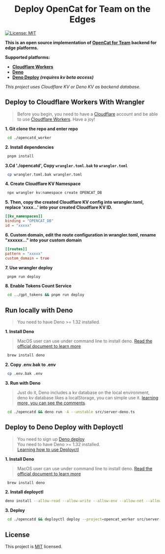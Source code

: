 <h1 align="center">Deploy OpenCat for Team on the Edges</h1>
<p>
  <a href="/LICENSE" target="_blank">
    <img alt="License: MIT" src="https://img.shields.io/badge/License-MIT-yellow.svg" />
  </a>
</p>

  


**This is an open source implementation of [OpenCat for Team](https://opencat.app/) backend for edge platforms.**


**Supported platforms:**

- **[Cloudflare Workers](#deploy-to-cloudflare-workers-with-wrangler)**
- **[Deno](#run-locally-with-deno)**
- **[Deno Deploy](#deploy-to-deno-deploy-with-deployctl) *(requires kv beta access)***

*This project uses Cloudflare KV or Deno KV as backend database.*

## Deploy to Cloudflare Workers With Wrangler
>Before you begin, you need to have a [Cloudflare](https://www.cloudflare.com/) account and be able to use [Cloudflare Workers](https://www.cloudflare.com/zh-cn/products/workers/). Have a joy!

**1. Git clone the repo and enter repo**
```sh
 cd ./opencatd_worker
```
**2. Install dependencies**
```sh
 pnpm install
```
**3.Cd './opencatd', Copy `wrangler.toml.bak` to `wrangler.toml`**
```sh
 cp wrangler.toml.bak wrangler.toml
```
**4. Create Cloudflare KV Namespace**
```sh
 npx wrangler kv:namespace create OPENCAT_DB
```
**5. Then, copy the created Cloudflare KV config into wrangler.toml, replace 'xxxx...' into your created Cloudflare KV ID.**
```toml
[[kv_namespaces]]
binding = "OPENCAT_DB"
id = "xxxxx"
```

**6. Custom domain, edit the route configuration in wrangler.toml, rename "xxxxxx..." into your custom domain**
```toml
[[routes]]
pattern = "xxxxx"
custom_domain = true
```

**7. Use wrangler deploy**
```sh
 pnpm run deploy
```

**8. Enable Tokens Count Service**
```sh
 cd ../gpt_tokens && pnpm run deploy
```

## Run locally with Deno
>You need to have Deno >= 1.32 installed.

**1. Install Deno**
> MacOS user can use under command line to install deno. [Read the official document to learn more](https://deno.land/manual@v1.32.3/getting_started/installation#download-and-install) 
```sh
 brew install deno
```
**2. Copy .env.bak to .env**
```sh
 cp .env.bak .env
```
**3. Run with Deno**
> Just do it, Deno includes a kv database on the local environment, deno kv database likes a localStorage, you can simple use it. [learning more, you can see the comments](https://github.com/C-Dao/opencatd_worker/pull/2#issuecomment-1493372743).
```sh
 cd ./opencatd && deno run -A --unstable src/server-deno.ts
```

## Deploy to Deno Deploy with Deployctl
> You need to sign up [Deno deploy](https://deno.com/deploy) <br/>
> You need to have Deno >= 1.32 installed.<br/>
> [Learning how to use Deployctl](https://deno.com/deploy/docs/deployctl)

**1. Install Deno**
> MacOS user can use under command line to install deno. [Read the official document to learn more](https://deno.land/manual@v1.32.3/getting_started/installation#download-and-install) 
```sh
 brew install deno
```

**2. Install deployctl**
```sh
deno install --allow-read --allow-write --allow-env --allow-net --allow-run --no-check -r -f https://deno.land/x/deploy/deployctl.ts
```
**3. Deploy**

```sh
 cd ./opencatd && deployctl deploy --project=opencat_worker src/server-deno.ts
```

## License
This project is [MIT](./LICENSE) licensed.

